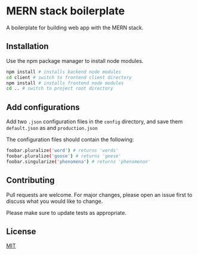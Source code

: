 # MERN stack boilerplate

A boilerplate for building web app with the MERN stack.

## Installation

Use the npm package manager to install node modules.

```bash
npm install # installs backend node modules
cd client # switch to frontend client directory
npm install # installs frontend node modules
cd .. # switch to project root directory
```

## Add configurations

Add two `.json` configuration files in the `config` directory, and save them `default.json` as and `production.json`

The configuration files should contain the following:

```bash
foobar.pluralize('word') # returns 'words'
foobar.pluralize('goose') # returns 'geese'
foobar.singularize('phenomena') # returns 'phenomenon'
```

## Contributing

Pull requests are welcome. For major changes, please open an issue first to discuss what you would like to change.

Please make sure to update tests as appropriate.

## License

[MIT](https://choosealicense.com/licenses/mit/)
